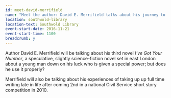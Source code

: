 ```yaml
---
id: meet-david-merrifield
name: "Meet the author: David E. Merrifield talks about his journey to becoming a writer and about his latest novel <cite>I’ve got your number</cite>"
location: southwold-library
location-text: Southwold Library
event-start-date: 2016-11-21
event-start-time: 1100
breadcrumb: y
---
```

Author David E. Merrifield will be talking about his third novel <cite>I've Got Your Number</cite>, a speculative, slightly science-fiction novel set in east London about a young man down on his luck who is given a special power; but does he use it properly?

Merrifield will also be talking about his experiences of taking up up full time writing late in life after coming 2nd in a national Civil Service short story competition in 2010.
